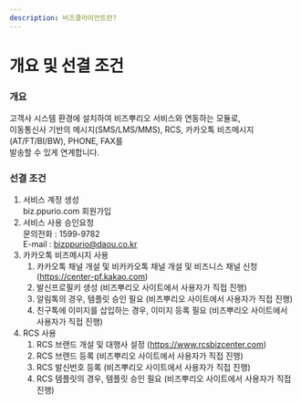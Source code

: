 ```yaml
---
description: 비즈클라이언트란?
---
```


# 개요 및 선결 조건

### 개요

고객사 시스템 환경에 설치하여 비즈뿌리오 서비스와 연동하는 모듈로,\
이동통신사 기반의 메시지(SMS/LMS/MMS), RCS, 카카오톡 비즈메시지 (AT/FT/BI/BW), PHONE, FAX를 \
발송할 수 있게 연계합니다.

### 선결 조건

1. 서비스 계정 생성\
   biz.ppurio.com 회원가입
2. 서비스 사용 승인요청\
   문의전화 : 1599-9782\
   E-mail : bizppurio@daou.co.kr
3. 카카오톡 비즈메시지 사용
   1. 카카오톡 채널 개설 및 비카카오톡 채널 개설 및 비즈니스 채널 신청 (https://center-pf.kakao.com)
   2. 발신프로필키 생성 (비즈뿌리오 사이트에서 사용자가 직접 진행)
   3. 알림톡의 경우, 템플릿 승인 필요 (비즈뿌리오 사이트에서 사용자가 직접 진행)
   4. 친구톡에 이미지를 삽입하는 경우, 이미지 등록 필요 (비즈뿌리오 사이트에서 사용자가 직접 진행)
4. RCS 사용
   1. RCS 브랜드 개설 및 대행사 설정 (https://www.rcsbizcenter.com)
   2. RCS 브랜드 등록 (비즈뿌리오 사이트에서 사용자가 직접 진행)
   3. RCS 발신번호 등록 (비즈뿌리오 사이트에서 사용자가 직접 진행)
   4. RCS 템플릿의 경우, 템플릿 승인 필요 (비즈뿌리오 사이트에서 사용자가 직접 진행)

